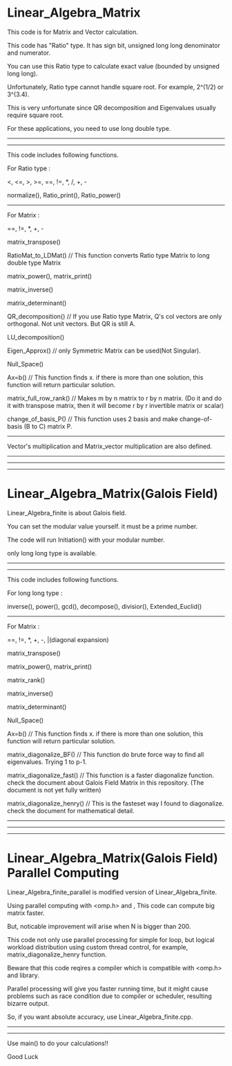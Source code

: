 # Linear_Algebra_Matrix
 


This code is for Matrix and Vector calculation.

This code has "Ratio" type. It has sign bit, unsigned long long denominator and numerator.




You can use this Ratio type to calculate exact value (bounded by unsigned long long).

Unfortunately, Ratio type cannot handle square root. For example, 2^(1/2) or 3^(3.4).

This is very unfortunate since QR decomposition and Eigenvalues usually require square root.

For these applications, you need to use long double type.



----------------------
-----------------------

This code includes following functions.

For Ratio type :

<, <=, >, >=, ==, !=, *, /, +, -

normalize(), Ratio_print(), Ratio_power()

-----------------------

For Matrix : 

==, !=, *, +, -


matrix_transpose()

RatioMat_to_LDMat()      // This function converts Ratio type Matrix to long double type Matrix

matrix_power(), matrix_print()

matrix_inverse()

matrix_determinant()

QR_decomposition()       // If you use Ratio type Matrix, Q's col vectors are only orthogonal. Not unit vectors. But QR is still A.

LU_decomposition()

Eigen_Approx()           // only Symmetric Matrix can be used(Not Singular).

Null_Space()

Ax=b()                   // This function finds x. if there is more than one solution, this function will return particular solution.

matrix_full_row_rank()   // Makes m by n matrix to r by n matrix. (Do it and do it with transpose matrix, then it will become r by r invertible matrix or scalar)

change_of_basis_P()      // This function uses 2 basis and make change-of-basis (B to C) matrix P.

--------------------------

Vector's multiplication and Matrix_vector multiplication are also defined.

--------------------------
------------------------
---------------------------


# Linear_Algebra_Matrix(Galois Field)
 

Linear_Algebra_finite is about Galois field.

You can set the modular value yourself. it must be a prime number.

The code will run Initiation() with your modular number.

only long long type is available.



----------------------
-----------------------

This code includes following functions.

For long long type :

inverse(), power(), gcd(), decompose(), divisior(), Extended_Euclid()

-----------------------

For Matrix : 

==, !=, *, +, -, |(diagonal expansion)

matrix_transpose()

matrix_power(), matrix_print()

matrix_rank()

matrix_inverse()

matrix_determinant()

Null_Space()

Ax=b()                     // This function finds x. if there is more than one solution, this function will return particular solution.

matrix_diagonalize_BF()    // This function do brute force way to find all eigenvalues. Trying 1 to p-1.

matrix_diagonalize_fast()  // This function is a faster diagonalize function. check the document about Galois Field Matrix in this repository. (The document is not yet fully written)

matrix_diagonalize_henry() // This is the fasteset way I found to diagonalize. check the document for mathematical detail. 



--------------------------
------------------------
---------------------------


# Linear_Algebra_Matrix(Galois Field) Parallel Computing
 

Linear_Algebra_finite_parallel is modified version of Linear_Algebra_finite.

Using parallel computing with <omp.h> and <thread>, This code can compute big matrix faster.

But, noticable improvement will arise when N is bigger than 200.

This code not only use parallel processing for simple for loop, but logical workload distribution using custom thread control, for example, matrix_diagonalize_henry function.

Beware that this code reqires a compiler which is compatible with <omp.h> and <thread> library.

Parallel processing will give you faster running time, but it might cause problems such as race condition due to compiler or scheduler, resulting bizarre output.

So, if you want absolute accuracy, use Linear_Algebra_finite.cpp.



----------------------
-----------------------


Use main() to do your calculations!!

Good Luck
